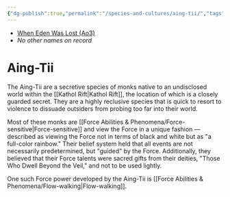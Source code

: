 ```yaml
---
{"dg-publish":true,"permalink":"/species-and-cultures/aing-tii/","tags":["species"],"noteIcon":"saber1"}
---
```


- [When Eden Was Lost (Ao3)](https://archiveofourown.org/works/19334440)
- *No other names on record*
# Aing-Tii
The Aing-Tii are a secretive species of monks native to an undisclosed world within the [[Kathol Rift\|Kathol Rift]], the location of which is a closely guarded secret. They are a highly reclusive species that is quick to resort to violence to dissuade outsiders from probing too far into their world. 

Most of these monks are [[Force Abilities & Phenomena/Force-sensitive\|Force-sensitive]] and view the Force in a unique fashion — described as viewing the Force not in terms of black and white but as "a full-color rainbow." Their belief system held that all events are not necessarily predetermined, but "guided" by the Force. Additionally, they believed that their Force talents were sacred gifts from their deities, "Those Who Dwell Beyond the Veil," and not to be used lightly. 

One such Force power developed by the Aing-Tii is [[Force Abilities & Phenomena/Flow-walking\|Flow-walking]]. 